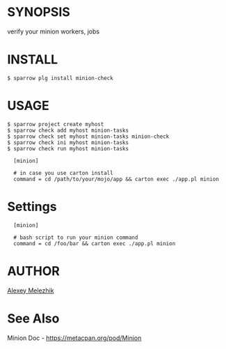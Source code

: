 # SYNOPSIS

verify your minion workers, jobs

# INSTALL
    
    $ sparrow plg install minion-check
    
# USAGE
  
    $ sparrow project create myhost
    $ sparrow check add myhost minion-tasks
    $ sparrow check set myhost minion-tasks minion-check
    $ sparrow check ini myhost minion-tasks
    $ sparrow check run myhost minion-tasks
  
      [minion]
  
      # in case you use carton install
      command = cd /path/to/your/mojo/app && carton exec ./app.pl minion
  
# Settings

      [minion]
    
      # bash script to run your minion command
      command = cd /foo/bar && carton exec ./app.pl minion


# AUTHOR

[Alexey Melezhik](mailto:melezhik@gmail.com)

# See Also

Minion Doc - https://metacpan.org/pod/Minion


